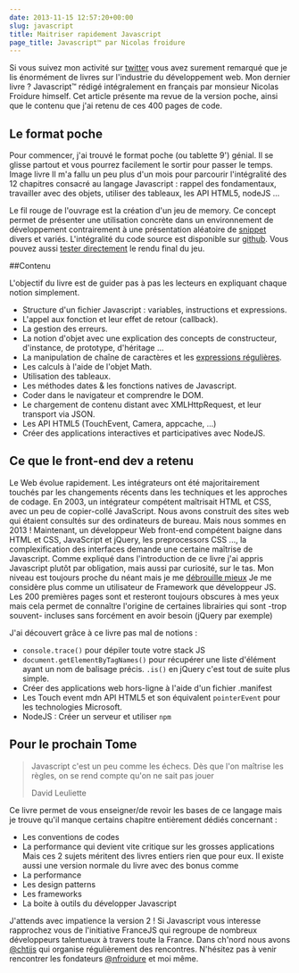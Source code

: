 ```yaml
---
date: 2013-11-15 12:57:20+00:00
slug: javascript
title: Maitriser rapidement Javascript
page_title: Javascript™ par Nicolas froidure
---
```


Si vous suivez mon activité sur [twitter](http://twitter.com/_flexbox) vous avez surement remarqué que je lis énormément de livres sur l'industrie du développement web. Mon dernier livre ? Javascript™ rédigé intégralement en français par monsieur Nicolas Froidure himself.
Cet article présente ma revue de la version poche, ainsi que le contenu que j'ai retenu de ces 400 pages de code.

## Le format poche

Pour commencer, j'ai trouvé le format poche (ou tablette 9') génial. Il se glisse partout et vous pourrez facilement le sortir pour passer le temps.
Image livre
Il m'a fallu un peu plus d'un mois pour parcourir l'intégralité des 12 chapitres consacré au langage Javascript : rappel des fondamentaux, travailler avec des objets, utiliser des tableaux, les API HTML5, nodeJS ...

Le fil rouge de l'ouvrage est la création d'un jeu de memory. Ce concept permet de présenter une utilisation concrète dans un environnement de développement contrairement à une présentation aléatoire de [snippet]() divers et variés. L'intégralité du code source est disponible sur [github](http://github.com/nfroidure). Vous pouvez aussi [tester directement](http://memory.insertafter.com) le rendu final du jeu.

##Contenu

L'objectif du livre est de guider pas à pas les lecteurs en expliquant chaque notion simplement.

- Structure d'un fichier Javascript : variables, instructions et expressions.
- L'appel aux fonction et leur effet de retour (callback).
- La gestion des erreurs.
- La notion d'objet avec une explication des concepts de constructeur, d'instance, de prototype, d'héritage ...
- La manipulation de chaîne de caractères et les [expressions régulières](regexp).
- Les calculs à l'aide de l'objet Math.
- Utilisation des tableaux.
- Les méthodes dates & les fonctions natives de Javascript.
- Coder dans le navigateur et comprendre le DOM.
- Le chargement de contenu distant avec XMLHttpRequest, et leur transport via JSON.
- Les API HTML5 (TouchEvent, Camera, appcache, ...)
- Créer des applications interactives et participatives avec NodeJS.

## Ce que le front-end dev a retenu

Le Web évolue rapidement. Les intégrateurs ont été majoritairement touchés par les changements récents dans les techniques et les approches de codage. En 2003, un intégrateur compétent maîtrisait HTML et CSS, avec un peu de copier-collé JavaScript. Nous avons construit des sites web qui étaient consultés sur des ordinateurs de bureau.
Mais nous sommes en 2013 ! Maintenant, un développeur Web front-end compétent baigne dans HTML et CSS, JavaScript et jQuery, les preprocessors CSS ..., la complexification des interfaces demande une certaine maîtrise de Javascript.
Comme expliqué dans l'introduction de ce livre j'ai appris Javascript plutôt par obligation, mais aussi par curiosité, sur le tas. Mon niveau est toujours proche du néant mais je me [débrouille mieux](http://pokemonbreakpoint.fr) Je me considère plus comme un utilisateur de Framework que développeur JS. Les 200 premières pages sont et resteront toujours obscures à mes yeux mais cela permet de connaître l'origine de certaines librairies qui sont -trop souvent- incluses sans forcément en avoir besoin (jQuery par exemple)

J'ai découvert grâce à ce livre pas mal de notions :

- `console.trace()` pour dépiler toute votre stack JS
- `document.getElementByTagNames()` pour récupérer une liste d'élément ayant un nom de balisage précis. `.is()` en jQuery c'est tout de suite plus simple.
- Créer des applications web hors-ligne à l'aide d'un fichier .manifest
- Les Touch event mdn API HTML5 et son équivalent `pointerEvent` pour les technologies Microsoft.
- NodeJS : Créer un serveur et utiliser `npm`

## Pour le prochain Tome

>Javascript c'est un peu comme les échecs. Dès que l'on maîtrise les règles, on se rend compte qu'on ne sait pas jouer
>
>David Leuliette

Ce livre permet de vous enseigner/de revoir les bases de ce langage mais je trouve qu'il manque certains chapitre entièrement dédiés concernant :
- Les conventions de codes
- La performance qui devient vite critique sur les grosses applications
Mais ces 2 sujets méritent des livres entiers rien que pour eux. Il existe aussi une version normale du livre avec des bonus comme
- La performance
- Les design patterns
- Les frameworks
- La boite à outils du développer Javascript

J'attends avec impatience la version 2 !
Si Javascript vous interesse rapprochez vous de l'initiative FranceJS qui regroupe de nombreux développeurs talentueux à travers toute la France.
Dans ch'nord nous avons [@chtijs](http://twitter.com/chtijs) qui organise régulièrement des rencontres. N'hésitez pas à venir rencontrer les fondateurs [@nfroidure](http://twitter.com/nfroidure) et moi même.
